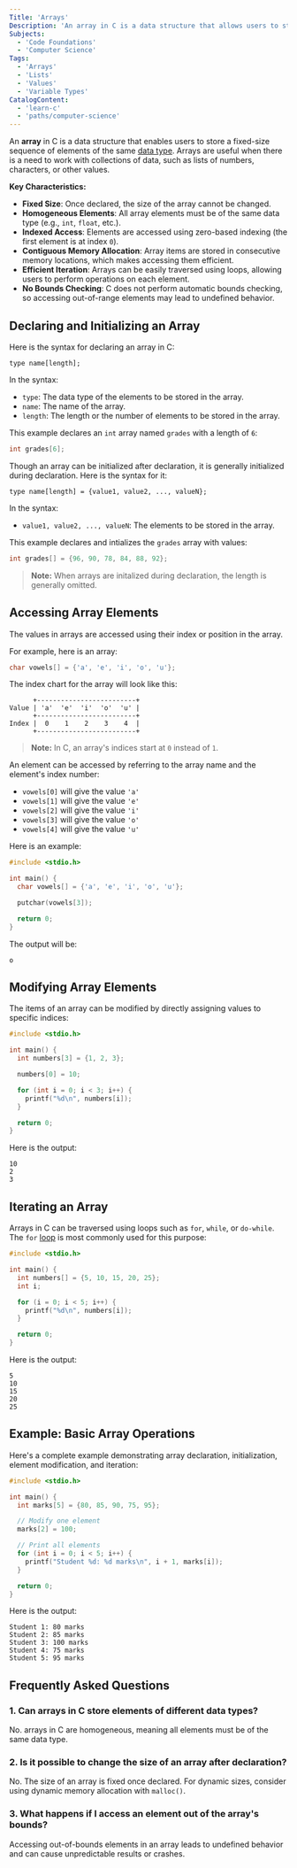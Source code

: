 ```yaml
---
Title: 'Arrays'
Description: 'An array in C is a data structure that allows users to store a fixed-size sequence of elements of the same data type.'
Subjects:
  - 'Code Foundations'
  - 'Computer Science'
Tags:
  - 'Arrays'
  - 'Lists'
  - 'Values'
  - 'Variable Types'
CatalogContent:
  - 'learn-c'
  - 'paths/computer-science'
---
```


An **array** in C is a data structure that enables users to store a fixed-size sequence of elements of the same [data type](https://www.codecademy.com/resources/docs/c/data-types). Arrays are useful when there is a need to work with collections of data, such as lists of numbers, characters, or other values.

**Key Characteristics:**

- **Fixed Size**: Once declared, the size of the array cannot be changed.
- **Homogeneous Elements**: All array elements must be of the same data type (e.g., `int`, `float`, etc.).
- **Indexed Access**: Elements are accessed using zero-based indexing (the first element is at index `0`).
- **Contiguous Memory Allocation**: Array items are stored in consecutive memory locations, which makes accessing them efficient.
- **Efficient Iteration**: Arrays can be easily traversed using loops, allowing users to perform operations on each element.
- **No Bounds Checking**: C does not perform automatic bounds checking, so accessing out-of-range elements may lead to undefined behavior.

## Declaring and Initializing an Array

Here is the syntax for declaring an array in C:

```pseudo
type name[length];
```

In the syntax:

- `type`: The data type of the elements to be stored in the array.
- `name`: The name of the array.
- `length`: The length or the number of elements to be stored in the array.

This example declares an `int` array named `grades` with a length of `6`:

```c
int grades[6];
```

Though an array can be initialized after declaration, it is generally initialized during declaration. Here is the syntax for it:

```pseudo
type name[length] = {value1, value2, ..., valueN};
```

In the syntax:

- `value1, value2, ..., valueN`: The elements to be stored in the array.

This example declares and intializes the `grades` array with values:

```c
int grades[] = {96, 90, 78, 84, 88, 92};
```

> **Note:** When arrays are initalized during declaration, the length is generally omitted.

## Accessing Array Elements

The values in arrays are accessed using their index or position in the array.

For example, here is an array:

```c
char vowels[] = {'a', 'e', 'i', 'o', 'u'};
```

The index chart for the array will look like this:

```plaintext
      +-------------------------+
Value | 'a'  'e'  'i'  'o'  'u' |
      +-------------------------+
Index |  0    1    2    3    4  |
      +-------------------------+
```

> **Note:** In C, an array's indices start at `0` instead of `1`.

An element can be accessed by referring to the array name and the element's index number:

- `vowels[0]` will give the value `'a'`
- `vowels[1]` will give the value `'e'`
- `vowels[2]` will give the value `'i'`
- `vowels[3]` will give the value `'o'`
- `vowels[4]` will give the value `'u'`

Here is an example:

```c
#include <stdio.h>

int main() {
  char vowels[] = {'a', 'e', 'i', 'o', 'u'};

  putchar(vowels[3]);

  return 0;
}
```

The output will be:

```shell
o
```

## Modifying Array Elements

The items of an array can be modified by directly assigning values to specific indices:

```c
#include <stdio.h>

int main() {
  int numbers[3] = {1, 2, 3};

  numbers[0] = 10;

  for (int i = 0; i < 3; i++) {
    printf("%d\n", numbers[i]);
  }

  return 0;
}
```

Here is the output:

```shell
10
2
3
```

## Iterating an Array

Arrays in C can be traversed using loops such as `for`, `while`, or `do-while`. The `for` [loop](https://www.codecademy.com/resources/docs/c/loops) is most commonly used for this purpose:

```c
#include <stdio.h>

int main() {
  int numbers[] = {5, 10, 15, 20, 25};
  int i;

  for (i = 0; i < 5; i++) {
    printf("%d\n", numbers[i]);
  }

  return 0;
}
```

Here is the output:

```shell
5
10
15
20
25
```

## Example: Basic Array Operations

Here's a complete example demonstrating array declaration, initialization, element modification, and iteration:

```c
#include <stdio.h>

int main() {
  int marks[5] = {80, 85, 90, 75, 95};

  // Modify one element
  marks[2] = 100;

  // Print all elements
  for (int i = 0; i < 5; i++) {
    printf("Student %d: %d marks\n", i + 1, marks[i]);
  }

  return 0;
}
```

Here is the output:

```shell
Student 1: 80 marks
Student 2: 85 marks
Student 3: 100 marks
Student 4: 75 marks
Student 5: 95 marks
```

## Frequently Asked Questions

### 1. Can arrays in C store elements of different data types?

No. arrays in C are homogeneous, meaning all elements must be of the same data type.

### 2. Is it possible to change the size of an array after declaration?

No. The size of an array is fixed once declared. For dynamic sizes, consider using dynamic memory allocation with `malloc()`.

### 3. What happens if I access an element out of the array's bounds?

Accessing out-of-bounds elements in an array leads to undefined behavior and can cause unpredictable results or crashes.
